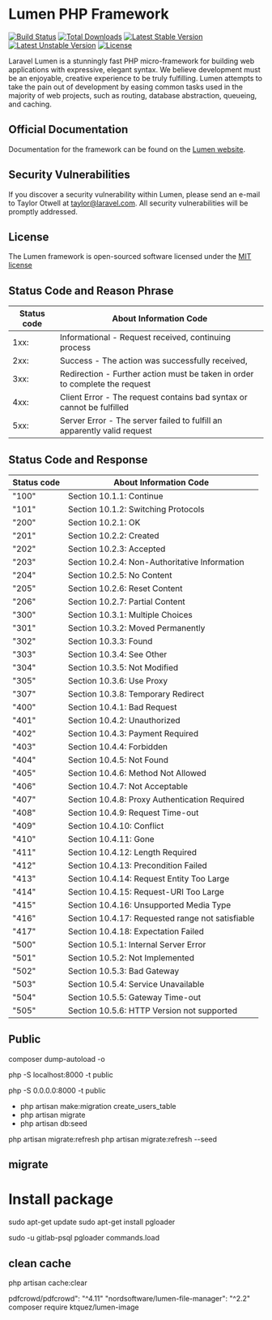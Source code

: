 # Lumen PHP Framework

[![Build Status](https://travis-ci.org/laravel/lumen-framework.svg)](https://travis-ci.org/laravel/lumen-framework)
[![Total Downloads](https://poser.pugx.org/laravel/lumen-framework/d/total.svg)](https://packagist.org/packages/laravel/lumen-framework)
[![Latest Stable Version](https://poser.pugx.org/laravel/lumen-framework/v/stable.svg)](https://packagist.org/packages/laravel/lumen-framework)
[![Latest Unstable Version](https://poser.pugx.org/laravel/lumen-framework/v/unstable.svg)](https://packagist.org/packages/laravel/lumen-framework)
[![License](https://poser.pugx.org/laravel/lumen-framework/license.svg)](https://packagist.org/packages/laravel/lumen-framework)

Laravel Lumen is a stunningly fast PHP micro-framework for building web applications with expressive, elegant syntax. We believe development must be an enjoyable, creative experience to be truly fulfilling. Lumen attempts to take the pain out of development by easing common tasks used in the majority of web projects, such as routing, database abstraction, queueing, and caching.

## Official Documentation

Documentation for the framework can be found on the [Lumen website](http://lumen.laravel.com/docs).

## Security Vulnerabilities

If you discover a security vulnerability within Lumen, please send an e-mail to Taylor Otwell at taylor@laravel.com. All security vulnerabilities will be promptly addressed.

## License

The Lumen framework is open-sourced software licensed under the [MIT license](http://opensource.org/licenses/MIT)

## Status Code and Reason Phrase

Status code | About Information Code
------------|------------------------------------------------------------------------------
1xx:        | Informational - Request received, continuing process
2xx:        | Success - The action was successfully received,
3xx:        | Redirection - Further action must be taken in order to   complete the request
4xx:        | Client Error - The request contains bad syntax or cannot be fulfilled
5xx:        | Server Error - The server failed to fulfill an apparently  valid request

## Status Code and Response  

Status code | About Information Code
------------|---------------------------------------------------
"100"       | Section 10.1.1: Continue
"101"       |  Section 10.1.2: Switching Protocols
"200"       |  Section 10.2.1: OK
"201"       |  Section 10.2.2: Created
"202"       |  Section 10.2.3: Accepted
"203"       |  Section 10.2.4: Non-Authoritative Information
"204"       |  Section 10.2.5: No Content
"205"       |  Section 10.2.6: Reset Content
"206"       |  Section 10.2.7: Partial Content
"300"       |  Section 10.3.1: Multiple Choices
"301"       |  Section 10.3.2: Moved Permanently
"302"       |  Section 10.3.3: Found
"303"       |  Section 10.3.4: See Other
"304"       |  Section 10.3.5: Not Modified
"305"       |  Section 10.3.6: Use Proxy
"307"       |  Section 10.3.8: Temporary Redirect
"400"       |  Section 10.4.1: Bad Request
"401"       |  Section 10.4.2: Unauthorized
"402"       |  Section 10.4.3: Payment Required
"403"       |  Section 10.4.4: Forbidden
"404"       |  Section 10.4.5: Not Found
"405"       |  Section 10.4.6: Method Not Allowed
"406"       |  Section 10.4.7: Not Acceptable
"407"       |  Section 10.4.8: Proxy Authentication Required
"408"       |  Section 10.4.9: Request Time-out
"409"       |  Section 10.4.10: Conflict
"410"       |  Section 10.4.11: Gone
"411"       |  Section 10.4.12: Length Required
"412"       |  Section 10.4.13: Precondition Failed
"413"       |  Section 10.4.14: Request Entity Too Large
"414"       |  Section 10.4.15: Request-URI Too Large
"415"       |  Section 10.4.16: Unsupported Media Type
"416"       |  Section 10.4.17: Requested range not satisfiable
"417"       |  Section 10.4.18: Expectation Failed
"500"       |  Section 10.5.1: Internal Server Error
"501"       |  Section 10.5.2: Not Implemented
"502"       |  Section 10.5.3: Bad Gateway
"503"       |  Section 10.5.4: Service Unavailable
"504"       |  Section 10.5.5: Gateway Time-out
"505"       |  Section 10.5.6: HTTP Version not supported

## Public

composer dump-autoload -o

php -S localhost:8000 -t public

php -S 0.0.0.0:8000 -t public

- php artisan make:migration create_users_table
- php artisan migrate
- php artisan db:seed

php artisan migrate:refresh
php artisan migrate:refresh --seed

## migrate 

# Install package
sudo apt-get update
sudo apt-get install pgloader
 
sudo -u gitlab-psql pgloader commands.load

## clean cache
php artisan cache:clear


pdfcrowd/pdfcrowd": "^4.11"
"nordsoftware/lumen-file-manager": "^2.2"
composer require ktquez/lumen-image